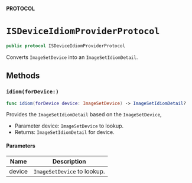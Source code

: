 **PROTOCOL**

# `ISDeviceIdiomProviderProtocol`

```swift
public protocol ISDeviceIdiomProviderProtocol
```

Converts `ImageSetDevice` into an `ImageSetIdiomDetail`.

## Methods
### `idiom(forDevice:)`

```swift
func idiom(forDevice device: ImageSetDevice) -> ImageSetIdiomDetail?
```

Provides the `ImageSetIdiomDetail` based on the `ImageSetDevice`,

- Parameter device: `ImageSetDevice` to lookup.
- Returns: `ImageSetIdiomDetail` for device.

#### Parameters

| Name | Description |
| ---- | ----------- |
| device | `ImageSetDevice` to lookup. |